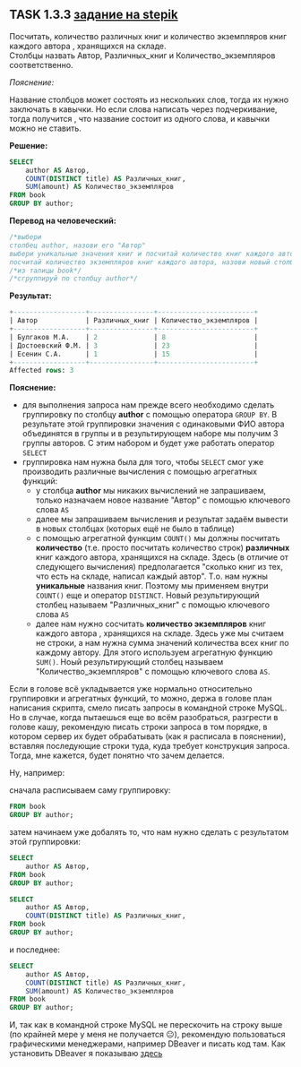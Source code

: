 ## TASK 1.3.3 [задание на stepik](https://stepik.org/lesson/297515/step/3?unit=279275)
Посчитать, количество различных книг и количество экземпляров книг каждого автора , хранящихся на складе.  
Столбцы назвать Автор, Различных_книг и Количество_экземпляров соответственно.

*Пояснение:*

Название столбцов может состоять из нескольких слов, тогда их нужно заключать в кавычки. 
Но если слова написать через подчеркивание, тогда получится , что название состоит из одного слова, и кавычки можно не ставить. 

**Решение:**

```SQL
SELECT
    author AS Автор,
    COUNT(DISTINCT title) AS Различных_книг,
    SUM(amount) AS Количество_экземпляров
FROM book
GROUP BY author;
```

**Перевод на человеческий:**

```SQL
/*выбери
столбец author, назови его "Автор"
выбери уникальные значения книг и посчитай количество книг каждого автора, назови новый столбец с результатом "Различных_книг"
посчитай количество экземпляров книг каждого автора, назови новый столбец с результатом "Количество_экземпляров"*/
/*из талицы book*/
/*сгруппируй по столбцу author*/
```

**Результат:**

```SQL
+------------------+----------------+------------------------+
| Автор            | Различных_книг | Количество_экземпляров |
+------------------+----------------+------------------------+
| Булгаков М.А.    | 2              | 8                      |
| Достоевский Ф.М. | 3              | 23                     |
| Есенин С.А.      | 1              | 15                     |
+------------------+----------------+------------------------+
Affected rows: 3
```

**Пояснение:**

- для выполнения запроса нам прежде всего необходимо сделать группировку по столбцу **author** с помощью оператора ```GROUP BY```.
В результате этой группировки значения с одинаковыми ФИО автора объединятся в группы и в результирующем наборе мы получим 3 группы авторов.
С этим набором и будет уже работать оператор ```SELECT```
- группировка нам нужна была для того, чтобы ```SELECT``` смог уже производить различные вычисления с помощью агрегатных функций:
   - у столбца **author** мы никаких вычислений не запрашиваем, только назначаем новое название "Автор" с помощью ключевого слова ```AS```
   - далее мы запрашиваем вычисления и результат задаём вывести в новых столбцах (которых ещё не было в таблице)
   - с помощью агрегатной функцим ```COUNT()``` мы должны посчитать **количество** (т.е. просто посчитать количество строк) **различных** книг каждого автора,
  хранящихся на складе. Здесь (в отличие от следующего вычисления) предполагается "сколько книг из тех, что есть на складе, написал каждый автор".
  Т.о. нам нужны **уникальные** названия книг. Поэтому мы применяем внутри ```COUNT()``` еще и оператор ```DISTINCT```. Новый результирующий столбец
  называем "Различных_книг" с помощью ключевого слова ```AS``` 
   - далее нам нужно сосчитать **количество экземпляров** книг каждого автора , хранящихся на складе. Здесь уже мы считаем не строки, а нам нужна сумма
  значений количества всех книг по каждому автору. Для этого используем агрегатную функцию ```SUM()```. Ноый результирующий столбец называем
  "Количество_экземпляров" с помощью ключевого слова ```AS```.

Если в голове всё укладывается уже нормально относительно группировки и агрегатных функций, то можно, держа в голове план написания скрипта, смело писать
запросы в командной строке MySQL. Но в случае, когда пытаешься еще во всём разобраться, разгрести в голове кашу, рекомендую писать строки запроса в том порядке,
в котором сервер их будет обрабатывать (как я расписала в пояснении), вставляя последующие строки туда, куда требует конструкция запроса.
Тогда, мне кажется, будет понятно что зачем делается.

Ну, например:

сначала расписываем саму группировку:

```SQL
FROM book
GROUP BY author;
```

затем начинаем уже добалять то, что нам нужно сделать с результатом этой группировки:

```SQL
SELECT
    author AS Автор,
FROM book
GROUP BY author;
```

```SQL
SELECT
    author AS Автор,
    COUNT(DISTINCT title) AS Различных_книг,
FROM book
GROUP BY author;
```
и последнее:

```SQL
SELECT
    author AS Автор,
    COUNT(DISTINCT title) AS Различных_книг,
    SUM(amount) AS Количество_экземпляров
FROM book
GROUP BY author;
```

И, так как в командной строке MySQL не перескочить на строку выше (по крайней мере у меня не получается 😐), рекомендую пользоваться
графическими менеджерами, например DBeaver и писать код там. 
Как установить DBeaver я показываю [здесь](https://github.com/Egessihora/SQL_RelationalDB/blob/master/Установка%20MySQL.md)
